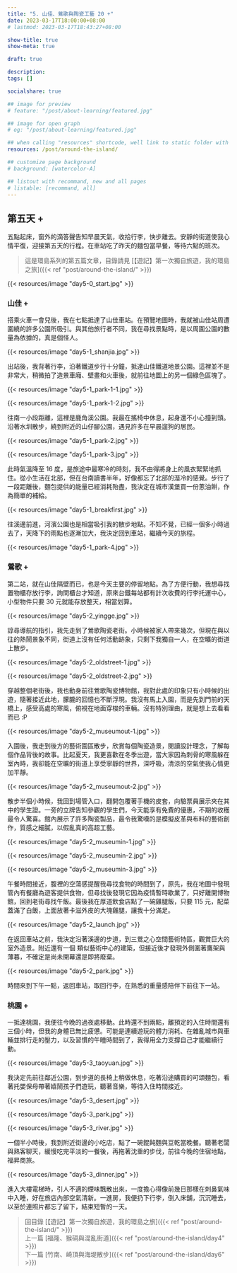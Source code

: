 ```yaml
---
title: "5. 山佳、鶯歌與陶瓷工藝 20 +"
date: 2023-03-17T18:00:00+08:00
# lastmod: 2023-03-17T18:43:27+08:00

show-title: true
show-meta: true

draft: true

description:
tags: []

socialshare: true

## image for preview
# feature: "/post/about-learning/featured.jpg"

## image for open graph
# og: "/post/about-learning/featured.jpg"

## when calling "resources" shortcode, well link to static folder with this path 
resources: /post/around-the-island/

## customize page background
# background: [watercolor-A] 

## listout with recommand, new and all pages
# listable: [recommand, all]
---
```


<!-- &nbsp; -->

<!-- [text]({ ref "relpath" })。 -->


## 第五天 +

五點起床，窗外的滴答聲告知早晨天氣，收拾行李，快步離去。安靜的街道使我心情平復，迎接第五天的行程。在車站吃了昨天的麵包當早餐，等待六點的班次。

<!--more-->

> 這是環島系列的第五篇文章，目錄請見 [【遊記】第一次獨自旅遊，我的環島之旅]({{< ref "post/around-the-island/" >}})

{{< resources/image "day5-0_start.jpg"  >}}

### 山佳 +

搭乘火車一會兒後，我在七點抵達了山佳車站。在預覽地圖時，我就被山佳站周遭圍繞的許多公園所吸引。與其他旅行者不同，我在尋找景點時，是以周圍公園的數量為依據的，真是個怪人。

{{< resources/image "day5-1_shanjia.jpg"  >}}

出站後，我背著行李，沿著鐵道步行十分鐘，抵達山佳鐵道地景公園。這裡並不是非常大，稍微拍了造景車廂、壁畫和火車後，就前往地圖上的另一個綠色區塊了。

{{< resources/image "day5-1_park-1-1.jpg"  >}}

{{< resources/image "day5-1_park-1-2.jpg"  >}}

往南一小段距離，這裡是鹿角溪公園。我最在搖椅中休息，起身還不小心撞到頭。沿著水圳散步，繞到附近的山仔腳公園，遇見許多在早晨遛狗的居民。

{{< resources/image "day5-1_park-2.jpg"  >}}

{{< resources/image "day5-1_park-3.jpg"  >}}

此時氣溫降至 16 度，是旅途中最寒冷的時刻，我不由得將身上的風衣緊緊地抓住。從小生活在北部，但在台南讀書半年，好像都忘了北部的溼冷的感覺。步行了一段距離後，麵包提供的能量已經消耗殆盡，我決定在城市漢堡買一份蔥油餅，作為簡單的補給。

{{< resources/image "day5-1_breakfirst.jpg"  >}}

往溪邊前進，河濱公園也是相當吸引我的散步地點。不知不覺，已經一個多小時過去了，天降下的雨點也逐漸加大，我決定回到車站，繼續今天的旅程。

{{< resources/image "day5-1_park-4.jpg"  >}}

### 鶯歌 +

第二站，就在山佳隔壁而已，也是今天主要的停留地點。為了方便行動，我想尋找置物櫃存放行李，詢問櫃台才知道，原來台鐵每站都有計次收費的行李托運中心，小型物件只要 30 元就能存放整天，相當划算。

{{< resources/image "day5-2_yingge.jpg"  >}}

諄尋導航的指引，我先走到了鶯歌陶瓷老街。小時候被家人帶來幾次，但現在與以往的熱鬧景象不同，街道上沒有任何活動跡象，只剩下我獨自一人，在空曠的街道上散步。

{{< resources/image "day5-2_oldstreet-1.jpg"  >}}

{{< resources/image "day5-2_oldstreet-2.jpg"  >}}

穿越整個老街後，我也動身前往鶯歌陶瓷博物館，我對此處的印象只有小時候的出遊，隨著接近此地，朦朧的回憶也不斷浮現。我沒有馬上入園，而是先到門前的天橋上，感受高處的寒風，俯視在地面穿梭的車輛。沒有特別理由，就是想上去看看而已 :P

{{< resources/image "day5-2_museumout-1.jpg"  >}}

入園後，我走到後方的藝術園區散步，欣賞每個陶瓷造景，閱讀設計理念，了解每個作品背後的故事。比起夏天，我更喜歡在冬季出遊，當大家因為刺骨的寒風躲在室內時，我卻能在空曠的街道上享受寧靜的世界，深呼吸，清涼的空氣使我心情更加平靜。

{{< resources/image "day5-2_museumout-2.jpg"  >}}

散步半個小時候，我回到場管入口，翻開包覆著手機的皮套，向驗票員展示夾在其中的學生證。一旁的立牌告知參觀的學生們，今天能享有免費的優惠，不期的收穫最令人驚喜。館內展示了許多陶瓷製品，最令我驚嘆的是模擬皮革與布料的藝術創作，質感之細膩，以假亂真的高超工藝。

{{< resources/image "day5-2_museumin-1.jpg"  >}}

{{< resources/image "day5-2_museumin-2.jpg"  >}}

{{< resources/image "day5-2_museumin-3.jpg"  >}}

午餐時間接近，腹裡的空蕩感提醒我尋找食物的時間到了，原先，我在地圖中發現管內有餐廳為遊客提供食物，但尋找後發現它因為疫情暫時歇業了，只好離開博物館，回到老街尋找午飯。最後我在厚道飲食店點了一碗雞腿飯，只要 115 元，配菜蓋滿了白飯，上面放著卡滋外皮的大塊雞腿，讓我十分滿足。

{{< resources/image "day5-2_launch.jpg"  >}}

在返回車站之前，我決定沿著溪邊的步道，到三鶯之心空間藝術特區，觀賞巨大的室外造景。附近還有一個
類似藝術中心的建築，但接近後才發現外側圍著鷹架與薄暮，不確定是尚未開幕還是即將廢棄。

{{< resources/image "day5-2_park.jpg"  >}}

時間來到下午一點，返回車站，取回行李，在熟悉的重量感陪伴下前往下一站。

### 桃園 +

一抵達桃園，我便往今晚的過夜處移動。此時還不到兩點，離預定的入住時間還有三個小時，但我的身體已無比疲憊。可能是連續遊玩的體力消耗、在雜亂城市與車輛並排行走的壓力，以及習慣的午睡時間到了，我得用全力支撐自己才能繼續行動。

{{< resources/image "day5-3_taoyuan.jpg"  >}}

我決定先前往鄰近公園，到步道的長椅上稍做休息，吃著沿途購買的可頌麵包，看著托嬰保母帶著嬉鬧孩子們遊玩，聽著音樂，等待入住時間接近。  

{{< resources/image "day5-3_desert.jpg"  >}}

{{< resources/image "day5-3_park.jpg"  >}}

{{< resources/image "day5-3_river.jpg"  >}}

一個半小時後，我到附近街邊的小吃店，點了一碗餛飩麵與豆乾當晚餐。聽著老闆與熟客聊天，緩慢吃完平淡的一餐後，再拖著沈重的步伐，前往今晚的住宿地點，福昇商旅。

{{< resources/image "day5-3_dinner.jpg"  >}}

進入大樓電梯時，引人不適的煙味飄散出來，一度擔心得像前幾日那樣在刺鼻氣味中入睡，好在旅店內部空氣清新。一進房，我便扔下行李，倒入床舖，沉沉睡去，以至於連照片都忘了留下，結束短暫的一天。

<!-- 一個半小時，起來稍微梳洗，全身黏答答的，再學一下日文，八點上床休息，睡到隔天 -->
<!-- 忘了拍房間 沉沉睡去 高估自己的體力 -->

> 回目錄 [【遊記】第一次獨自旅遊，我的環島之旅]({{< ref "post/around-the-island/" >}})  
> 上一篇 [福隆、猴硐與混亂街道]({{< ref "post/around-the-island/day4" >}})  
> 下一篇 [竹南、崎頂與海堤散步]({{< ref "post/around-the-island/day6" >}})  